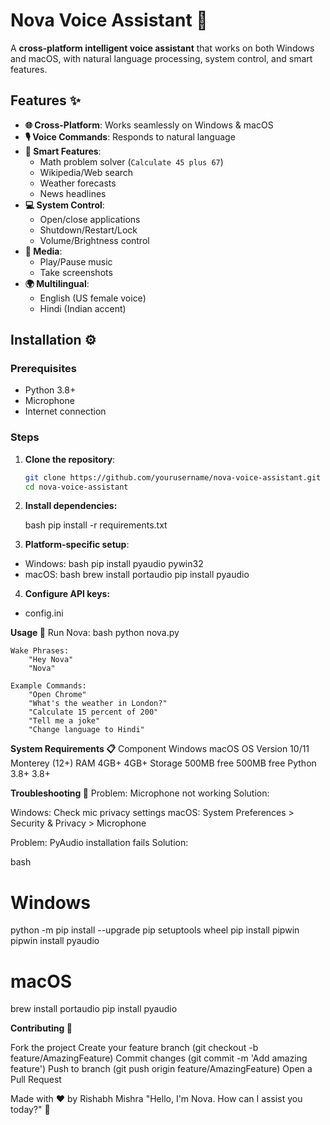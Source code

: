 # Nova Voice Assistant 🤖


A **cross-platform intelligent voice assistant** that works on both Windows and macOS, with natural language processing, system control, and smart features.

## Features ✨

- **🌐 Cross-Platform**: Works seamlessly on Windows & macOS
- **🎙️ Voice Commands**: Responds to natural language
- **🧠 Smart Features**:
  - Math problem solver (`Calculate 45 plus 67`)
  - Wikipedia/Web search
  - Weather forecasts
  - News headlines
- **💻 System Control**:
  - Open/close applications
  - Shutdown/Restart/Lock
  - Volume/Brightness control
- **🎵 Media**:
  - Play/Pause music
  - Take screenshots
- **🌍 Multilingual**:
  - English (US female voice)
  - Hindi (Indian accent)

## Installation ⚙️

### Prerequisites
- Python 3.8+
- Microphone
- Internet connection

### Steps
1. **Clone the repository**:
   ```bash
   git clone https://github.com/yourusername/nova-voice-assistant.git
   cd nova-voice-assistant

2. **Install dependencies:**

    bash
    pip install -r requirements.txt

3. **Platform-specific setup**:

-   Windows:
        bash
        pip install pyaudio pywin32
-   macOS:
        bash
        brew install portaudio
        pip install pyaudio

4. **Configure API keys:**

-   config.ini

**Usage 🚀**
    Run Nova:
        bash
        python nova.py

    Wake Phrases:
        "Hey Nova"
        "Nova"

    Example Commands:
        "Open Chrome"
        "What's the weather in London?"
        "Calculate 15 percent of 200"
        "Tell me a joke"
        "Change language to Hindi"

**System Requirements 📋**
Component	    Windows	        macOS
OS Version	     10/11	     Monterey (12+)
RAM	             4GB+	        4GB+
Storage	      500MB free	 500MB free
Python	         3.8+	        3.8+


**Troubleshooting 🔧**
Problem: Microphone not working
Solution:

Windows: Check mic privacy settings
macOS: System Preferences > Security & Privacy > Microphone

Problem: PyAudio installation fails
Solution:

bash
# Windows
python -m pip install --upgrade pip setuptools wheel
pip install pipwin
pipwin install pyaudio

# macOS
brew install portaudio
pip install pyaudio


**Contributing 🤝**

Fork the project
Create your feature branch (git checkout -b feature/AmazingFeature)
Commit changes (git commit -m 'Add amazing feature')
Push to branch (git push origin feature/AmazingFeature)
Open a Pull Request

Made with ❤️ by Rishabh Mishra
"Hello, I'm Nova. How can I assist you today?" 🤖